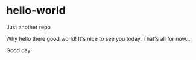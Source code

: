 # hello-world
Just another repo

Why hello there good world!  It's nice to see you today.
That's all for now...

Good day!
